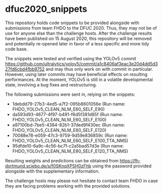 # dfuc2020_snippets
This repository holds code snippets to be provided alongside with submissions from team FHDO to the DFUC 2020. Thus, they may not be of use for anyone else than the challenge hosts. After the challenge results have been published on 15 August 2020, this repository will be removed and potentially re-opened later in favor of a less specific and more tidy code base.

The snippets were tested and verified using the YOLOv5 commit https://github.com/ultralytics/yolov5/commit/a1c8406af3eac3e20d4dd5d327fd6cbd4fbb9752 and may thus only work on with commit in particular. However, using later commits may have beneficial effects on resulting performances. At the moment, YOLOv5 is still in a volatile developmental state, involving a bug fixes and restructuring.

The following submissions were sent in, relying on the snippets:
* 1debdd79-27b3-4ed5-a7f2-095b8601056e (Run name: FHDO_YOLOv5_CLEAN_NLM_E60_SELF_E90)
* da593d93-4677-4f97-b491-f6d5f381d85f (Run name: FHDO_YOLOv5_CLEAN_NLM_E60_SELF_E100)
* a97100bd-7be5-4384-82b1-37ded9f430ec (Run name: FHDO_YOLOv5_CLEAN_NLM_E60_SELF_E120)
* 70088e78-e059-47c3-9759-9d59e836859c (Run name: FHDO_YOLOv5_CLEAN_NLM_E60_SELF_E100_TTA_NMS)
* 95dfde10-6a9c-4c56-bc7f-c2a5bad57d3e (Run name: FHDO_YOLOv5_CLEAN_NLM_E80_SELF_E120_TTA_NMS)

Resulting weights and predictions can be obtained from https://fh-dortmund.sciebo.de/s/f0SKnqXPSH0zFhb using the password provided alongside with the supplementary information.

The challenge hosts may please not hesitate to contact team FHDO in case they are facing problems working with the provided solutions.
